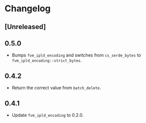 # Changelog

## [Unreleased]

## 0.5.0

- Bumps `fvm_ipld_encoding` and switches from `cs_serde_bytes` to `fvm_ipld_encoding::strict_bytes`.

## 0.4.2

- Return the correct value from `batch_delete`.

## 0.4.1

- Update `fvm_ipld_encoding` to 0.2.0.
